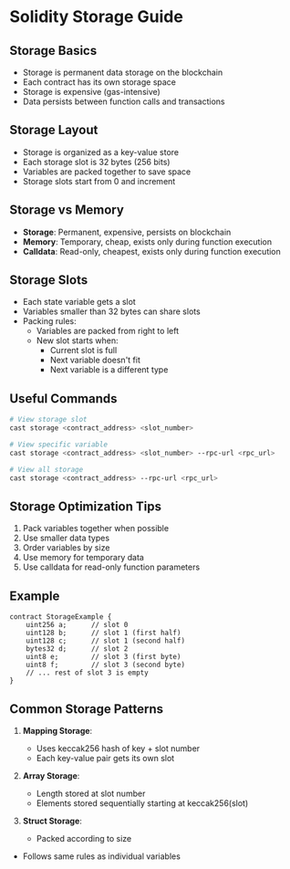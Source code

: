 # Solidity Storage Guide

## Storage Basics

- Storage is permanent data storage on the blockchain
- Each contract has its own storage space
- Storage is expensive (gas-intensive)
- Data persists between function calls and transactions

## Storage Layout

- Storage is organized as a key-value store
- Each storage slot is 32 bytes (256 bits)
- Variables are packed together to save space
- Storage slots start from 0 and increment

## Storage vs Memory

- **Storage**: Permanent, expensive, persists on blockchain
- **Memory**: Temporary, cheap, exists only during function execution
- **Calldata**: Read-only, cheapest, exists only during function execution

## Storage Slots

- Each state variable gets a slot
- Variables smaller than 32 bytes can share slots
- Packing rules:
  - Variables are packed from right to left
  - New slot starts when:
    - Current slot is full
    - Next variable doesn't fit
    - Next variable is a different type

## Useful Commands

```bash
# View storage slot
cast storage <contract_address> <slot_number>

# View specific variable
cast storage <contract_address> <slot_number> --rpc-url <rpc_url>

# View all storage
cast storage <contract_address> --rpc-url <rpc_url>
```

## Storage Optimization Tips

1. Pack variables together when possible
2. Use smaller data types
3. Order variables by size
4. Use memory for temporary data
5. Use calldata for read-only function parameters

## Example

```solidity
contract StorageExample {
    uint256 a;      // slot 0
    uint128 b;      // slot 1 (first half)
    uint128 c;      // slot 1 (second half)
    bytes32 d;      // slot 2
    uint8 e;        // slot 3 (first byte)
    uint8 f;        // slot 3 (second byte)
    // ... rest of slot 3 is empty
}
```

## Common Storage Patterns

1. **Mapping Storage**:

   - Uses keccak256 hash of key + slot number
   - Each key-value pair gets its own slot

2. **Array Storage**:

   - Length stored at slot number
   - Elements stored sequentially starting at keccak256(slot)

3. **Struct Storage**:
   - Packed according to size

- Follows same rules as individual variables
